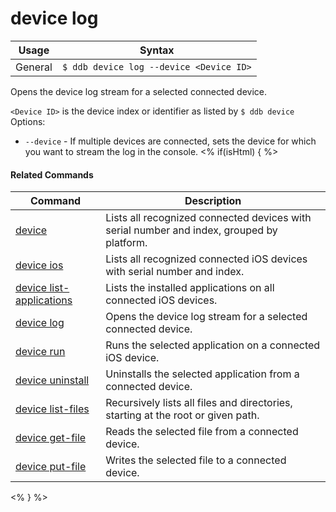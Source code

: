 device log
==========

Usage | Syntax
------|-------
General | `$ ddb device log --device <Device ID>`
Opens the device log stream for a selected connected device. 

`<Device ID>` is the device index or identifier as listed by `$ ddb device`
Options:
   * `--device` - If multiple devices are connected, sets the device for which you want to stream the log in the console.
<% if(isHtml) { %> 

#### Related Commands

Command | Description
----------|----------
[device](device.html) | Lists all recognized connected devices with serial number and index, grouped by platform.
[device ios](device-ios.html) | Lists all recognized connected iOS devices with serial number and index.
[device list-applications](device-list-applications.html) | Lists the installed applications on all connected iOS devices.
[device log](device-log.html) | Opens the device log stream for a selected connected device.
[device run](device-run.html) | Runs the selected application on a connected iOS device.
[device uninstall](device-uninstall.md) | Uninstalls the selected application from a connected device.
[device list-files](device-list-files.md) | Recursively lists all files and directories, starting at the root or given path.
[device get-file](device-get-file.md) | Reads the selected file from a connected device.
[device put-file](device-put-file.md) | Writes the selected file to a connected device.
<% } %>